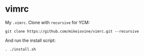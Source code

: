 # vimrc
My `.vimrc`. Clone with `recursive` for YCM:

`git clone https://github.com/mikeiovine/vimrc.git --recursive`

And run the install script:

`. ./install.sh`
